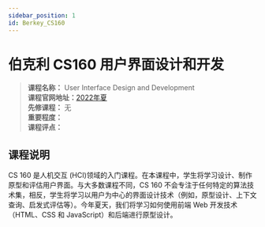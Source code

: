 ```yaml
---
sidebar_position: 1
id: Berkey_CS160 
---
```


# 伯克利 CS160 用户界面设计和开发



>**课程名称：** User Interface Design and Development     
**课程官网地址：**[2022年夏](https://cs160su22.com/)   
**先修课程：** 无  
**重要程度：**     
**课程评点：** 


## 课程说明
CS 160 是人机交互 (HCI)领域的入门课程。在本课程中，学生将学习设计、制作原型和评估用户界面。与大多数课程不同，CS 160 不会专注于任何特定的算法技术集，相反，学生将学习以用户为中心的界面设计技术（例如，原型设计、上下文查询、启发式评估等）。今年夏天，我们将学习如何使用前端 Web 开发技术（HTML、CSS 和 JavaScript）和后端进行原型设计。




